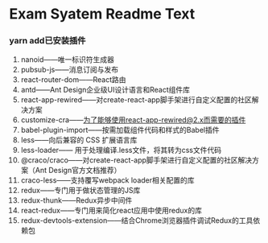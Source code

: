 # Exam Syatem Readme Text

### yarn add已安装插件

1. nanoid——唯一标识符生成器
2. pubsub-js——消息订阅与发布
3. react-router-dom——React路由
4. antd——Ant Design企业级UI设计语言和React组件库
5. react-app-rewired——对create-react-app脚手架进行自定义配置的社区解决方案
6. customize-cra——为了能够使用react-app-rewired@2.x而需要的插件
7. babel-plugin-import——按需加载组件代码和样式的Babel插件
8. less——向后兼容的 CSS 扩展语言库
9. less-loader—— 用于处理编译.less文件，将其转为css文件代码
10. @craco/craco——对create-react-app脚手架进行自定义配置的社区解决方案（Ant Design官方文档推荐）
11. craco-less——支持覆写webpack loader相关配置的库
12. redux——专门用于做状态管理的JS库
13. redux-thunk——Redux异步中间件
14. react-redux——专门用来简化react应用中使用redux的库
15. redux-devtools-extension——结合Chrome浏览器插件调试Redux的工具依赖包

